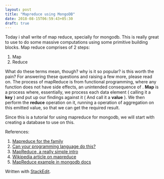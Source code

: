 ```yaml
---
layout: post
title: "Mapreduce using MongoDB"
date: 2018-08-15T06:59:43+05:30
draft: true
---
```

Today i shall write of map reduce, specially for mongodb.
This is really great to use to do some massive computations using some primitive building blocks.
Map reduce comprises of 2 steps:
  1. Map  
  2. Reduce  

What do these terms mean, though? why is it so popular? is this worth the pain? For answering these questions and raising a few more, please read on.
The process of mapReduce is from functional programming, where any function does not have side effects, an unintended consequence of . 
**Map** is a process where, essentially, we process each data element ( calling it a **key** ) and put up our findings against it ( And call it a **value** ). 
We then perform the **reduce** operation on it, running a operation of aggregation on this emitted value, so that we can get the required result.

Since this is a tutorial for using mapreduce for mongodb, we will start with creating a database to use on this.
  

References:
1. [Mapreduce for the family](https://webofdata.wordpress.com/2012/11/05/mapreduce-for-kids/)  
2. [Can your programming language do this?](https://www.joelonsoftware.com/2006/08/01/can-your-programming-language-do-this/)  
3. [MapReduce, a really simple intro](http://ksat.me/map-reduce-a-really-simple-introduction-kloudo/)  
4. [Wikipedia article on mapreduce](https://en.wikipedia.org/wiki/MapReduce) 
5. [MapReduce example in mongodb docs](https://docs.mongodb.com/manual/tutorial/map-reduce-examples/#calculate-order-and-total-quantity-with-average-quantity-per-item)


Written with [StackEdit](https://stackedit.io/).
<!--stackedit_data:
eyJoaXN0b3J5IjpbLTQwMDQ0MTg0OF19
-->